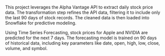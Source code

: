 This project leverages the Alpha Vantage API to extract daily stock price data. The transformation step refines the API data, filtering it to include only the last 90 days of stock records. The cleaned data is then loaded into Snowflake for predictive modeling.

Using Time Series Forecasting, stock prices for Apple and NVIDIA are predicted for the next 7 days. The forecasting model is trained on 90 days of historical data, including key parameters like date, open, high, low, close, volume, and symbol.
